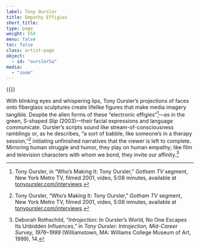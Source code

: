 ```yaml
---
label: Tony Oursler
title: Empathy Effigies
short_title:
type: page
weight: 554
menu: false
toc: false
class: artist-page
object:
  - id: "oursler5a"
media:
  - "zoom"
---
```

{{<q-figure id="oursler5a" >}}

With blinking eyes and whispering lips, Tony Oursler’s projections of faces onto fiberglass sculptures create lifelike figures that make media imagery tangible. Despite the alien forms of these “electronic effigies”[^1]—as in the green, S-shaped *Slip* (2003)—their facial expressions and language communicate. Oursler’s scripts sound like stream-of-consciousness ramblings or, as he describes, “a sort of babble, like someone’s in a therapy session,”[^2] initiating unfinished narratives that the viewer is left to complete. Mirroring human struggle and humor, they play on human empathy; like film and television characters with whom we bond, they invite our affinity.[^3]

[^1]: Tony Oursler, in “Who’s Making It: Tony Oursler,” *Gotham TV* segment, New York Metro TV, filmed 2001, video, 5:08 minutes, available at [tonyoursler.com/interviews](http://tonyoursler.com/interviews).

[^2]: Tony Oursler, “Who’s Making It: Tony Oursler,” *Gotham TV* segment, New York Metro TV, filmed 2001, video, 5:08 minutes, available at [tonyoursler.com/interviews](http://tonyoursler.com/interviews).

[^3]: Deborah Rothschild, “*Introjection*: In Oursler’s World, No One Escapes Its Unbidden Influences,” in *Tony Oursler: Introjection, Mid-Career Survey, 1976–1999* (Williamstown, MA: Williams College Museum of Art, 1999), 14.
